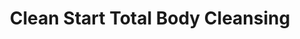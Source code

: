 ---
title: "Clean Start Total Body Cleansing"
url: /miami/clean-start-total-body-cleansing/
shop: massage
---